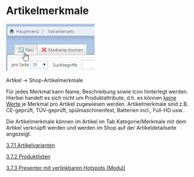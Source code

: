 # Artikelmerkmale

![](bild29.png)

Artikel → Shop-Artikelmerkmale

Für jedes Merkmal kann Name, Beschreibung sowie Icon hinterlegt werden. Hierbei handelt es sich nicht um Produktattribute, d.h. es können <u>keine Werte</u> je Merkmal pro Artikel zugewiesen werden. Artikelmerkmale sind z.B. CE-geprüft, TÜV-geprüft, spülmaschinenfest, Batterien incl., Full-HD usw..

Die Artikelmerkmale können im Artikel im Tab Kategorie/Merkmale mit dem Artikel verknüpft werden und werden im Shop auf der Artikeldetailseite angezeigt.

[3.7.1 Artikelvarianten](artikelvarianten.md)

[3.7.2 Produktlisten](produktlisten.md)

[3.7.3 Presenter mit verlinkbaren Hotspots (Modul)](presenter_mit_verlinkbaren_hotspots_modul.md)